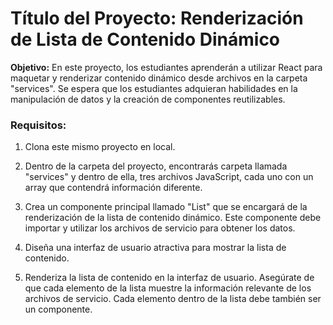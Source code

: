 # Título del Proyecto: Renderización de Lista de Contenido Dinámico

**Objetivo:** En este proyecto, los estudiantes aprenderán a utilizar React para maquetar y renderizar contenido dinámico desde archivos en la carpeta "services". Se espera que los estudiantes adquieran habilidades en la manipulación de datos y la creación de componentes reutilizables.

### Requisitos:

1. Clona este mismo proyecto en local.

2. Dentro de la carpeta del proyecto, encontrarás carpeta llamada "services" y dentro de ella, tres archivos JavaScript, cada uno con un array que contendrá información diferente.

3. Crea un componente principal llamado "List" que se encargará de la renderización de la lista de contenido dinámico. Este componente debe importar y utilizar los archivos de servicio para obtener los datos.

4. Diseña una interfaz de usuario atractiva para mostrar la lista de contenido.

5. Renderiza la lista de contenido en la interfaz de usuario. Asegúrate de que cada elemento de la lista muestre la información relevante de los archivos de servicio. Cada elemento dentro de la lista debe también ser un componente.
